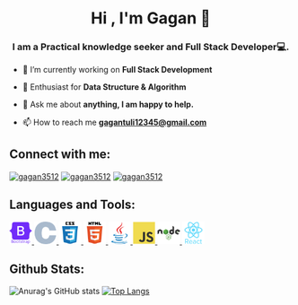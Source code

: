 
<!--
**gagan3512/gagan3512** is a ✨ _special_ ✨ repository because its `README.md` (this file) appears on your GitHub profile.

Here are some ideas to get you started:

- 🔭 I’m currently working on ...
- 🌱 I’m currently learning ...
- 👯 I’m looking to collaborate on ...
- 🤔 I’m looking for help with ...
- 💬 Ask me about ...
- 📫 How to reach me: ...
- 😄 Pronouns: ...
- ⚡ Fun fact: ...
-->
<!-- [![Anurag's GitHub stats](https://github-readme-stats.vercel.app/api?username=arushimittal143)](https://github.com/anuraghazra/github-readme-stats) -->

<h1 align="center">Hi , I'm Gagan 👋</h1>
<h3 align="center">I am a Practical knowledge seeker and Full Stack Developer💻.</h3>

<!--<img src="https://media.giphy.com/media/l0Iy88cWKqBeBN92o/giphy.gif" align="right" width="400">-->
<!--<img src="https://media.giphy.com/media/l1J3WARPMiHPd8ZFK/giphy.gif" align="right" width="450">-->

- 🔭 I’m currently working on **Full Stack Development**

- 🌱 Enthusiast for **Data Structure & Algorithm**

- 💬 Ask me about **anything, I am happy to help.**

- 📫 How to reach me **gagantuli12345@gmail.com**

## Connect with me:
<p align="left">
<a href="https://github.com/gagan3512" target="blank"><img align="center" src="https://cdn.jsdelivr.net/npm/simple-icons@3.0.1/icons/github.svg" alt="gagan3512" height="30" width="40" /></a>
<a href="https://www.linkedin.com/in/gagan-tuli-a30868187/" target="blank"><img align="center" src="https://cdn.jsdelivr.net/npm/simple-icons@3.0.1/icons/linkedin.svg" alt="gagan3512" height="30" width="40" /></a>
<a href="https://www.hackerrank.com/gagan1825_cse18" target="blank"><img align="center" src="https://cdn.jsdelivr.net/npm/simple-icons@3.0.1/icons/hackerrank.svg" alt="gagan3512" height="30" width="40" /></a>
</p>

## Languages and Tools:
<p align="left"> <a href="https://getbootstrap.com" target="_blank"> <img src="https://raw.githubusercontent.com/devicons/devicon/master/icons/bootstrap/bootstrap-plain-wordmark.svg" alt="bootstrap" width="40" height="40"/> </a> <a href="https://www.cprogramming.com/" target="_blank"> <img src="https://raw.githubusercontent.com/devicons/devicon/master/icons/c/c-original.svg" alt="c" width="40" height="40"/> </a> <a href="https://www.w3schools.com/css/" target="_blank"> <img src="https://raw.githubusercontent.com/devicons/devicon/master/icons/css3/css3-original-wordmark.svg" alt="css3" width="40" height="40"/> </a> <a href="https://www.w3.org/html/" target="_blank"> <img src="https://raw.githubusercontent.com/devicons/devicon/master/icons/html5/html5-original-wordmark.svg" alt="html5" width="40" height="40"/> </a> <a href="https://www.java.com" target="_blank"> <img src="https://raw.githubusercontent.com/devicons/devicon/master/icons/java/java-original.svg" alt="java" width="40" height="40"/> </a> <a href="https://developer.mozilla.org/en-US/docs/Web/JavaScript" target="_blank"> <img src="https://raw.githubusercontent.com/devicons/devicon/master/icons/javascript/javascript-original.svg" alt="javascript" width="40" height="40"/> </a> <a href="https://nodejs.org" target="_blank"> <img src="https://raw.githubusercontent.com/devicons/devicon/master/icons/nodejs/nodejs-original-wordmark.svg" alt="nodejs" width="40" height="40"/> </a> <a href="https://reactjs.org/" target="_blank"> <img src="https://raw.githubusercontent.com/devicons/devicon/master/icons/react/react-original-wordmark.svg" alt="react" width="40" height="40"/> </a> </p>

## Github Stats:

![Anurag's GitHub stats](https://github-readme-stats.vercel.app/api?username=gagan3512&show_icons=true&theme=radical)       [![Top Langs](https://github-readme-stats.vercel.app/api/top-langs/?username=gagan3512&theme=radical)](https://github.com/anuraghazra/github-readme-stats)
<!--## Github Streaks:
<a href="https://github.com/DenverCoder1/github-readme-streak-stats"> &nbsp;&nbsp;&nbsp;&nbsp;&nbsp;&nbsp;&nbsp;&nbsp;&nbsp;&nbsp;&nbsp;&nbsp;&nbsp;&nbsp;&nbsp;&nbsp;&nbsp;&nbsp;&nbsp;&nbsp;&nbsp;&nbsp;&nbsp;&nbsp;&nbsp;&nbsp;&nbsp;&nbsp;&nbsp;&nbsp;&nbsp;&nbsp;&nbsp;&nbsp;&nbsp;&nbsp;&nbsp;&nbsp;&nbsp;&nbsp;&nbsp;&nbsp;&nbsp;&nbsp;&nbsp;&nbsp;&nbsp;&nbsp;&nbsp;&nbsp;&nbsp;&nbsp;
  <img align="center" src="https://github-readme-streak-stats.herokuapp.com/?user=gagan3512&hide_border=true" />
</a>
##
<p align="left"> <img src="https://komarev.com/ghpvc/?username=gagan3512&label=Profile%20views&color=0e75b6&style=flat" alt="gagan3512" /> </p>-->
